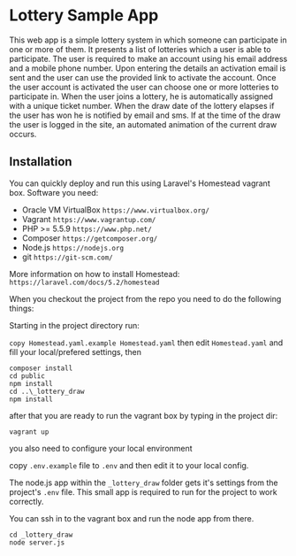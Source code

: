 # Lottery Sample App

This web app is a simple lottery system in which someone can participate in one or more of them. 
It presents a list of lotteries which a user is able to participate.
The user is required to make an account using his email address and a mobile phone number. Upon entering the details an activation email is sent and the user can use the provided link to activate the account.
Once the user account is activated the user can choose one or more lotteries to participate in. When the user joins a lottery, he is automatically assigned with a unique ticket number.
When the draw date of the lottery elapses if the user has won he is notified by email and sms. If at the time of the draw the user is logged in the site, an automated animation of the current draw occurs.

## Installation
You can quickly deploy and run this using Laravel's Homestead vagrant box.
Software you need:

* Oracle VM VirtualBox `https://www.virtualbox.org/`
* Vagrant `https://www.vagrantup.com/`
* PHP >= 5.5.9 `https://www.php.net/`
* Composer `https://getcomposer.org/`
* Node.js `https://nodejs.org`
* git `https://git-scm.com/`

More information on how to install Homestead: `https://laravel.com/docs/5.2/homestead`

When you checkout the project from the repo you need to do the following things:

Starting in the project directory run:

`copy Homestead.yaml.example Homestead.yaml`
then edit `Homestead.yaml` and fill your local/prefered settings, then
```
composer install
cd public
npm install
cd ..\_lottery_draw
npm install
```

after that you are ready to run the vagrant box by typing in the project dir:

`vagrant up`

you also need to configure your local environment

copy `.env.example` file to `.env` and then edit it to your local config.

The node.js app within the `_lottery_draw` folder gets it's settings from the project's `.env` file. This small app is required to run for the project to work correctly.

You can ssh in to the vagrant box and run the node app from there.
```
cd _lottery_draw
node server.js
```

